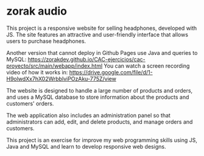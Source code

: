 # zorak audio

This project is a responsive website for selling headphones, developed with JS. The site features an attractive and user-friendly interface that allows users to purchase headphones.

Another version that cannot deploy in Github Pages use Java and queries to MySQL: https://zorakdev.github.io/CAC-ejercicios/cac-proyecto/src/main/webapp/index.html
You can watch a screen recording video of how it works in: https://drive.google.com/file/d/1-H9olwdXx7hX02WrbblviPOzAku-775Z/view 

The website is designed to handle a large number of products and orders, and uses a MySQL database to store information about the products and customers' orders.

The web application also includes an administration panel so that administrators can add, edit, and delete products, and manage orders and customers.

This project is an exercise for improve my web programming skills using JS, Java and MySQL and learn to develop responsive web designs.
